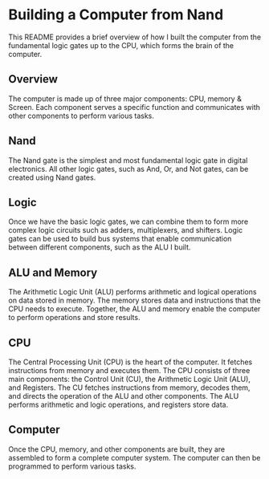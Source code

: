 # Building a Computer from Nand
This README provides a brief overview of how I built the computer from the fundamental logic gates up to the CPU, which forms the brain of the computer.

## Overview
The computer is made up of three major components: CPU, memory & Screen. Each component serves a specific function and communicates with other components to perform various tasks.

## Nand
The Nand gate is the simplest and most fundamental logic gate in digital electronics. All other logic gates, such as And, Or, and Not gates, can be created using Nand gates.

## Logic
Once we have the basic logic gates, we can combine them to form more complex logic circuits such as adders, multiplexers, and shifters. Logic gates can be used to build bus systems that enable communication between different components, such as the ALU I built.

## ALU and Memory
The Arithmetic Logic Unit (ALU) performs arithmetic and logical operations on data stored in memory. The memory stores data and instructions that the CPU needs to execute. Together, the ALU and memory enable the computer to perform operations and store results.

## CPU
The Central Processing Unit (CPU) is the heart of the computer. It fetches instructions from memory and executes them. The CPU consists of three main components: the Control Unit (CU), the Arithmetic Logic Unit (ALU), and Registers. The CU fetches instructions from memory, decodes them, and directs the operation of the ALU and other components. The ALU performs arithmetic and logic operations, and registers store data.

## Computer
Once the CPU, memory, and other components are built, they are assembled to form a complete computer system. The computer can then be programmed to perform various tasks.
